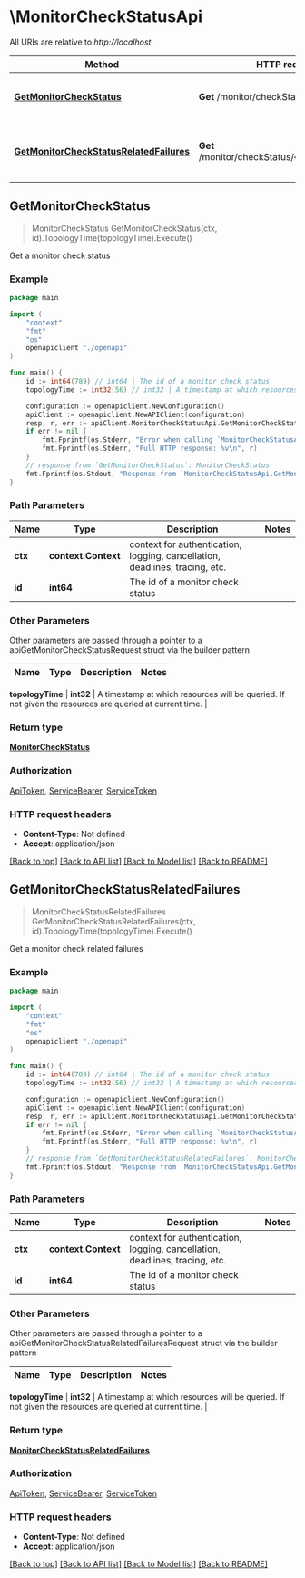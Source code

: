 # \MonitorCheckStatusApi

All URIs are relative to *http://localhost*

Method | HTTP request | Description
------------- | ------------- | -------------
[**GetMonitorCheckStatus**](MonitorCheckStatusApi.md#GetMonitorCheckStatus) | **Get** /monitor/checkStatus/{id} | Get a monitor check status
[**GetMonitorCheckStatusRelatedFailures**](MonitorCheckStatusApi.md#GetMonitorCheckStatusRelatedFailures) | **Get** /monitor/checkStatus/{id}/relatedFailures | Get a monitor check related failures



## GetMonitorCheckStatus

> MonitorCheckStatus GetMonitorCheckStatus(ctx, id).TopologyTime(topologyTime).Execute()

Get a monitor check status



### Example

```go
package main

import (
    "context"
    "fmt"
    "os"
    openapiclient "./openapi"
)

func main() {
    id := int64(789) // int64 | The id of a monitor check status
    topologyTime := int32(56) // int32 | A timestamp at which resources will be queried. If not given the resources are queried at current time. (optional)

    configuration := openapiclient.NewConfiguration()
    apiClient := openapiclient.NewAPIClient(configuration)
    resp, r, err := apiClient.MonitorCheckStatusApi.GetMonitorCheckStatus(context.Background(), id).TopologyTime(topologyTime).Execute()
    if err != nil {
        fmt.Fprintf(os.Stderr, "Error when calling `MonitorCheckStatusApi.GetMonitorCheckStatus``: %v\n", err)
        fmt.Fprintf(os.Stderr, "Full HTTP response: %v\n", r)
    }
    // response from `GetMonitorCheckStatus`: MonitorCheckStatus
    fmt.Fprintf(os.Stdout, "Response from `MonitorCheckStatusApi.GetMonitorCheckStatus`: %v\n", resp)
}
```

### Path Parameters


Name | Type | Description  | Notes
------------- | ------------- | ------------- | -------------
**ctx** | **context.Context** | context for authentication, logging, cancellation, deadlines, tracing, etc.
**id** | **int64** | The id of a monitor check status | 

### Other Parameters

Other parameters are passed through a pointer to a apiGetMonitorCheckStatusRequest struct via the builder pattern


Name | Type | Description  | Notes
------------- | ------------- | ------------- | -------------

 **topologyTime** | **int32** | A timestamp at which resources will be queried. If not given the resources are queried at current time. | 

### Return type

[**MonitorCheckStatus**](MonitorCheckStatus.md)

### Authorization

[ApiToken](../README.md#ApiToken), [ServiceBearer](../README.md#ServiceBearer), [ServiceToken](../README.md#ServiceToken)

### HTTP request headers

- **Content-Type**: Not defined
- **Accept**: application/json

[[Back to top]](#) [[Back to API list]](../README.md#documentation-for-api-endpoints)
[[Back to Model list]](../README.md#documentation-for-models)
[[Back to README]](../README.md)


## GetMonitorCheckStatusRelatedFailures

> MonitorCheckStatusRelatedFailures GetMonitorCheckStatusRelatedFailures(ctx, id).TopologyTime(topologyTime).Execute()

Get a monitor check related failures



### Example

```go
package main

import (
    "context"
    "fmt"
    "os"
    openapiclient "./openapi"
)

func main() {
    id := int64(789) // int64 | The id of a monitor check status
    topologyTime := int32(56) // int32 | A timestamp at which resources will be queried. If not given the resources are queried at current time. (optional)

    configuration := openapiclient.NewConfiguration()
    apiClient := openapiclient.NewAPIClient(configuration)
    resp, r, err := apiClient.MonitorCheckStatusApi.GetMonitorCheckStatusRelatedFailures(context.Background(), id).TopologyTime(topologyTime).Execute()
    if err != nil {
        fmt.Fprintf(os.Stderr, "Error when calling `MonitorCheckStatusApi.GetMonitorCheckStatusRelatedFailures``: %v\n", err)
        fmt.Fprintf(os.Stderr, "Full HTTP response: %v\n", r)
    }
    // response from `GetMonitorCheckStatusRelatedFailures`: MonitorCheckStatusRelatedFailures
    fmt.Fprintf(os.Stdout, "Response from `MonitorCheckStatusApi.GetMonitorCheckStatusRelatedFailures`: %v\n", resp)
}
```

### Path Parameters


Name | Type | Description  | Notes
------------- | ------------- | ------------- | -------------
**ctx** | **context.Context** | context for authentication, logging, cancellation, deadlines, tracing, etc.
**id** | **int64** | The id of a monitor check status | 

### Other Parameters

Other parameters are passed through a pointer to a apiGetMonitorCheckStatusRelatedFailuresRequest struct via the builder pattern


Name | Type | Description  | Notes
------------- | ------------- | ------------- | -------------

 **topologyTime** | **int32** | A timestamp at which resources will be queried. If not given the resources are queried at current time. | 

### Return type

[**MonitorCheckStatusRelatedFailures**](MonitorCheckStatusRelatedFailures.md)

### Authorization

[ApiToken](../README.md#ApiToken), [ServiceBearer](../README.md#ServiceBearer), [ServiceToken](../README.md#ServiceToken)

### HTTP request headers

- **Content-Type**: Not defined
- **Accept**: application/json

[[Back to top]](#) [[Back to API list]](../README.md#documentation-for-api-endpoints)
[[Back to Model list]](../README.md#documentation-for-models)
[[Back to README]](../README.md)

